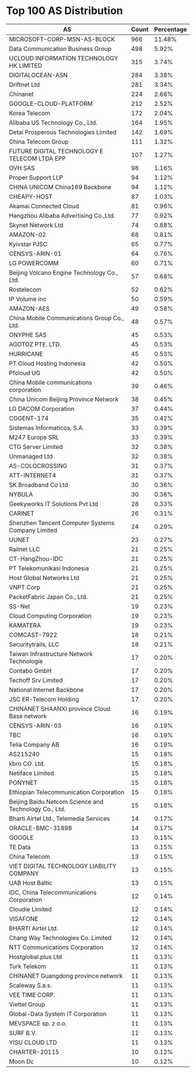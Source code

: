# Top 100 AS Distribution
| AS | Count | Percentage |
|----|----|----|
| MICROSOFT-CORP-MSN-AS-BLOCK | 966 | 11.48% |
| Data Communication Business Group | 498 | 5.92% |
| UCLOUD INFORMATION TECHNOLOGY HK LIMITED | 315 | 3.74% |
| DIGITALOCEAN-ASN | 284 | 3.38% |
| Driftnet Ltd | 281 | 3.34% |
| Chinanet | 224 | 2.66% |
| GOOGLE-CLOUD-PLATFORM | 212 | 2.52% |
| Korea Telecom | 172 | 2.04% |
| Alibaba US Technology Co., Ltd. | 164 | 1.95% |
| Detai Prosperous Technologies Limited | 142 | 1.69% |
| China Telecom Group | 111 | 1.32% |
| FUTURE DIGITAL TECHNOLOGY E TELECOM LTDA EPP | 107 | 1.27% |
| OVH SAS | 98 | 1.16% |
| Proper Support LLP | 94 | 1.12% |
| CHINA UNICOM China169 Backbone | 94 | 1.12% |
| CHEAPY-HOST | 87 | 1.03% |
| Akamai Connected Cloud | 81 | 0.96% |
| Hangzhou Alibaba Advertising Co.,Ltd. | 77 | 0.92% |
| Skynet Network Ltd | 74 | 0.88% |
| AMAZON-02 | 68 | 0.81% |
| Kyivstar PJSC | 65 | 0.77% |
| CENSYS-ARIN-01 | 64 | 0.76% |
| LG POWERCOMM | 60 | 0.71% |
| Beijing Volcano Engine Technology Co., Ltd. | 57 | 0.68% |
| Rostelecom | 52 | 0.62% |
| IP Volume inc | 50 | 0.59% |
| AMAZON-AES | 49 | 0.58% |
| China Mobile Communications Group Co., Ltd. | 48 | 0.57% |
| ONYPHE SAS | 45 | 0.53% |
| AGOTOZ PTE. LTD. | 45 | 0.53% |
| HURRICANE | 45 | 0.53% |
| PT Cloud Hosting Indonesia | 42 | 0.50% |
| Pfcloud UG | 42 | 0.50% |
| China Mobile communications corporation | 39 | 0.46% |
| China Unicom Beijing Province Network | 38 | 0.45% |
| LG DACOM Corporation | 37 | 0.44% |
| COGENT-174 | 35 | 0.42% |
| Sistemas Informaticos, S.A. | 33 | 0.39% |
| M247 Europe SRL | 33 | 0.39% |
| CTG Server Limited | 32 | 0.38% |
| Unmanaged Ltd | 32 | 0.38% |
| AS-COLOCROSSING | 31 | 0.37% |
| ATT-INTERNET4 | 31 | 0.37% |
| SK Broadband Co Ltd | 30 | 0.36% |
| NYBULA | 30 | 0.36% |
| Geekyworks IT Solutions Pvt Ltd | 28 | 0.33% |
| CARINET | 26 | 0.31% |
| Shenzhen Tencent Computer Systems Company Limited | 24 | 0.29% |
| UUNET | 23 | 0.27% |
| Railnet LLC | 21 | 0.25% |
| CT-HangZhou-IDC | 21 | 0.25% |
| PT Telekomunikasi Indonesia | 21 | 0.25% |
| Host Global Networks Ltd | 21 | 0.25% |
| VNPT Corp | 21 | 0.25% |
| PacketFabric Japan Co., Ltd. | 21 | 0.25% |
| SS-Net | 19 | 0.23% |
| Cloud Computing Corporation | 19 | 0.23% |
| KAMATERA | 19 | 0.23% |
| COMCAST-7922 | 18 | 0.21% |
| Securitytrails, LLC | 18 | 0.21% |
| Taiwan Infrastructure Network Technologie | 17 | 0.20% |
| Contabo GmbH | 17 | 0.20% |
| Techoff Srv Limited | 17 | 0.20% |
| National Internet Backbone | 17 | 0.20% |
| JSC ER-Telecom Holding | 17 | 0.20% |
| CHINANET SHAANXI province Cloud Base network | 16 | 0.19% |
| CENSYS-ARIN-03 | 16 | 0.19% |
| TBC | 16 | 0.19% |
| Telia Company AB | 16 | 0.19% |
| AS215240 | 15 | 0.18% |
| kbro CO. Ltd. | 15 | 0.18% |
| Netiface Limited | 15 | 0.18% |
| PONYNET | 15 | 0.18% |
| Ethiopian Telecommunication Corporation | 15 | 0.18% |
| Beijing Baidu Netcom Science and Technology Co., Ltd. | 15 | 0.18% |
| Bharti Airtel Ltd., Telemedia Services | 14 | 0.17% |
| ORACLE-BMC-31898 | 14 | 0.17% |
| GOOGLE | 13 | 0.15% |
| TE Data | 13 | 0.15% |
| China Telecom | 13 | 0.15% |
| VIET DIGITAL TECHNOLOGY LIABILITY COMPANY | 13 | 0.15% |
| UAB Host Baltic | 13 | 0.15% |
| IDC, China Telecommunications Corporation | 12 | 0.14% |
| Cloudie Limited | 12 | 0.14% |
| VISAFONE | 12 | 0.14% |
| BHARTI Airtel Ltd. | 12 | 0.14% |
| Chang Way Technologies Co. Limited | 12 | 0.14% |
| NTT Communications Corporation | 12 | 0.14% |
| Hostglobal.plus Ltd | 11 | 0.13% |
| Turk Telekom | 11 | 0.13% |
| CHINANET Guangdong province network | 11 | 0.13% |
| Scaleway S.a.s. | 11 | 0.13% |
| VEE TIME CORP. | 11 | 0.13% |
| Viettel Group | 11 | 0.13% |
| Global-Data System IT Corporation | 11 | 0.13% |
| MEVSPACE sp. z o.o. | 11 | 0.13% |
| SURF B.V. | 11 | 0.13% |
| YISU CLOUD LTD | 11 | 0.13% |
| CHARTER-20115 | 10 | 0.12% |
| Moon Dc | 10 | 0.12% |
